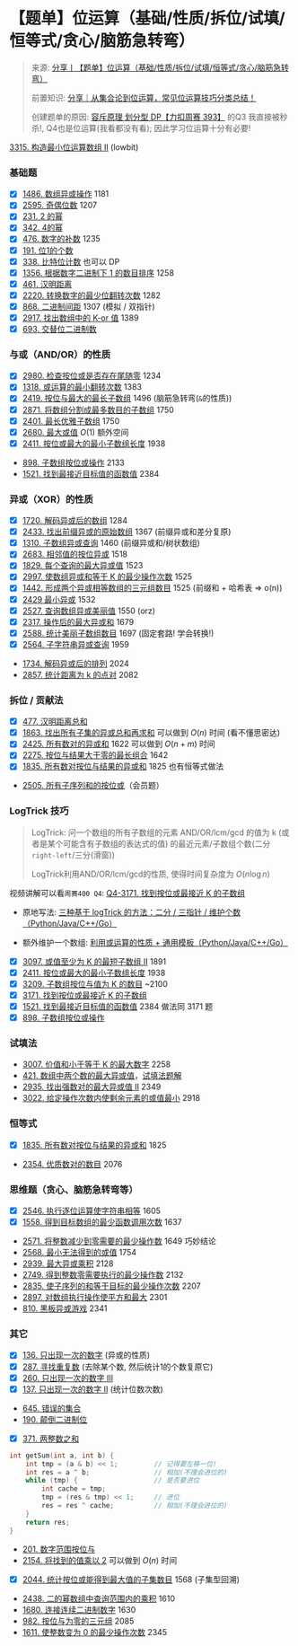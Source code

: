 # 【题单】位运算（基础/性质/拆位/试填/恒等式/贪心/脑筋急转弯）
> 来源: [分享丨【题单】位运算（基础/性质/拆位/试填/恒等式/贪心/脑筋急转弯）](https://leetcode.cn/circle/discuss/dHn9Vk/)
>
> 前置知识: [分享｜从集合论到位运算，常见位运算技巧分类总结！](https://leetcode.cn/circle/discuss/CaOJ45/)
>
> 创建题单的原因: [容斥原理 划分型 DP【力扣周赛 393】](https://www.bilibili.com/video/BV1dJ4m1V7hK/) 的Q3 我直接被秒杀!, Q4也是位运算(我看都没有看); 因此学习位运算十分有必要!

[3315. 构造最小位运算数组 II](https://blog.HXLoLi.com/blog/#/articles?articleId=21014 "##21014##") (lowbit)

### 基础题

- [x] [1486. 数组异或操作](../002-基础题/001-数组异或操作/index.md) 1181
- [x] [2595. 奇偶位数](../002-基础题/002-奇偶位数/index.md) 1207
- [x] [231. 2 的幂](../002-基础题/003-的幂/index.md)
- [x] [342. 4的幂](../002-基础题/003-的幂/index.md)
- [x] [476. 数字的补数](../002-基础题/004-数字的补数/index.md) 1235
- [x] [191. 位1的个数](../002-基础题/005-位的个数/index.md)
- [x] [338. 比特位计数](../002-基础题/006-比特位计数/index.md) 也可以 DP
- [x] [1356. 根据数字二进制下 1 的数目排序](https://leetcode.cn/problems/sort-integers-by-the-number-of-1-bits/) 1258
- [x] [461. 汉明距离](../002-基础题/007-汉明距离/index.md)
- [x] [2220. 转换数字的最少位翻转次数](https://leetcode.cn/problems/minimum-bit-flips-to-convert-number/) 1282
- [x] [868. 二进制间距](https://leetcode.cn/problems/binary-gap/) 1307 (模拟 / 双指针)
- [x] [2917. 找出数组中的 K-or 值](https://leetcode.cn/problems/find-the-k-or-of-an-array/) 1389
- [x] [693. 交替位二进制数](../002-基础题/008-交替位二进制数/index.md)

### 与或（AND/OR）的性质

- [x] [2980. 检查按位或是否存在尾随零](https://leetcode.cn/problems/check-if-bitwise-or-has-trailing-zeros/) 1234
- [x] [1318. 或运算的最小翻转次数](https://leetcode.cn/problems/minimum-flips-to-make-a-or-b-equal-to-c/) 1383
- [x] [2419. 按位与最大的最长子数组](https://leetcode.cn/problems/longest-subarray-with-maximum-bitwise-and/) 1496 (脑筋急转弯(`&`的性质))
- [x] [2871. 将数组分割成最多数目的子数组](../003-与或【AND、OR】的性质/001-将数组分割成最多数目的子数组/index.md) 1750
- [x] [2401. 最长优雅子数组](../003-与或【AND、OR】的性质/002-最长优雅子数组/index.md) 1750
- [x] [2680. 最大或值](../003-与或【AND、OR】的性质/003-最大或值/index.md) $O(1)$ 额外空间
- [x] [2411. 按位或最大的最小子数组长度](../003-与或【AND、OR】的性质/004-按位或最大的最小子数组长度/index.md) 1938
-   [898\. 子数组按位或操作](https://leetcode.cn/problems/bitwise-ors-of-subarrays/) 2133
-   [1521\. 找到最接近目标值的函数值](https://leetcode.cn/problems/find-a-value-of-a-mysterious-function-closest-to-target/) 2384

### 异或（XOR）的性质

- [x] [1720. 解码异或后的数组](https://leetcode.cn/problems/decode-xored-array/) 1284
- [x] [2433. 找出前缀异或的原始数组](https://leetcode.cn/problems/find-the-original-array-of-prefix-xor/) 1367 (前缀异或和差分复原)
- [x] [1310. 子数组异或查询](https://leetcode.cn/problems/xor-queries-of-a-subarray/) 1460 (前缀异或和/树状数组)
- [x] [2683. 相邻值的按位异或](../004-异或（XOR）的性质/001-相邻值的按位异或/index.md) 1518
- [x] [1829. 每个查询的最大异或值](../004-异或（XOR）的性质/002-每个查询的最大异或值/index.md) 1523
- [x] [2997. 使数组异或和等于 K 的最少操作次数](https://leetcode.cn/problems/minimum-number-of-operations-to-make-array-xor-equal-to-k/) 1525
- [x] [1442. 形成两个异或相等数组的三元组数目](../004-异或（XOR）的性质/003-形成两个异或相等数组的三元组数目/index.md) 1525 (前缀和 + 哈希表 => o(n))
- [x] [2429 最小异或](https://leetcode.cn/problems/minimize-xor/) 1532
- [x] [2527. 查询数组异或美丽值](../004-异或（XOR）的性质/004-查询数组异或美丽值/index.md) 1550 (orz)
- [x] [2317\. 操作后的最大异或和](https://leetcode.cn/problems/maximum-xor-after-operations/) 1679
- [x] [2588. 统计美丽子数组数目](../004-异或（XOR）的性质/005-统计美丽子数组数目/index.md) 1697 (固定套路! 学会转换!)
- [x] [2564. 子字符串异或查询](../004-异或（XOR）的性质/006-子字符串异或查询/index.md) 1959
-   [1734\. 解码异或后的排列](https://leetcode.cn/problems/decode-xored-permutation/) 2024
-   [2857\. 统计距离为 k 的点对](https://leetcode.cn/problems/count-pairs-of-points-with-distance-k/) 2082

### 拆位 / 贡献法

- [x] [477. 汉明距离总和](../005-拆位、贡献法/001-汉明距离总和/index.md)
- [x] [1863. 找出所有子集的异或总和再求和](../005-拆位、贡献法/002-找出所有子集的异或总和再求和/index.md) 可以做到 $O(n)$ 时间 (看不懂思密达)
- [x] [2425. 所有数对的异或和](../005-拆位、贡献法/003-所有数对的异或和/index.md) 1622 可以做到 $O(n+m)$ 时间
- [x] [2275. 按位与结果大于零的最长组合](../005-拆位、贡献法/004-按位与结果大于零的最长组合/index.md) 1642
- [x] [1835. 所有数对按位与结果的异或和](../005-拆位、贡献法/005-所有数对按位与结果的异或和/index.md) 1825 也有恒等式做法
-   [2505\. 所有子序列和的按位或](https://leetcode.cn/problems/bitwise-or-of-all-subsequence-sums/)（会员题）

### LogTrick 技巧

> LogTrick: 问一个数组的所有子数组的元素 AND/OR/lcm/gcd 的值为 k (或者是某个可能含有子数组的表达式的值) 的最近元素/子数组个数(二分`right-left`/三分(滑窗))
>
> LogTrick利用AND/OR/lcm/gcd的性质, 使得时间复杂度为 $O(n\log{n})$

视频讲解可以看`周赛400 Q4`: [Q4-3171. 找到按位或最接近 K 的子数组](../../../002-力扣周赛霊解/001-周赛/007-第400场周赛/004-Q4丶3171找到按位或最接近K的子数组/index.md)

- 原地写法: [三种基于 logTrick 的方法：二分 / 三指针 / 维护个数（Python/Java/C++/Go）](https://leetcode.cn/problems/number-of-subarrays-with-and-value-of-k/solutions/2833497/jian-ji-xie-fa-o1-kong-jian-pythonjavacg-u7fv/)

- 额外维护一个数组: [利用或运算的性质 + 通用模板（Python/Java/C++/Go）](https://leetcode.cn/problems/smallest-subarrays-with-maximum-bitwise-or/solutions/1830911/by-endlesscheng-zai1)

- [x] [3097. 或值至少为 K 的最短子数组 II](https://leetcode.cn/problems/shortest-subarray-with-or-at-least-k-ii/) 1891
- [x] [2411. 按位或最大的最小子数组长度](https://leetcode.cn/problems/smallest-subarrays-with-maximum-bitwise-or/) 1938
- [x] [3209. 子数组按位与值为 K 的数目](https://leetcode.cn/problems/number-of-subarrays-with-and-value-of-k/) ~2100
- [x] [3171. 找到按位或最接近 K 的子数组](https://leetcode.cn/problems/find-subarray-with-bitwise-or-closest-to-k/)
- [x] [1521. 找到最接近目标值的函数值](https://leetcode.cn/problems/find-a-value-of-a-mysterious-function-closest-to-target/) 2384 做法同 3171 题
- [x] [898. 子数组按位或操作](https://leetcode.cn/problems/bitwise-ors-of-subarrays/)

### 试填法

-   [3007\. 价值和小于等于 K 的最大数字](https://leetcode.cn/problems/maximum-number-that-sum-of-the-prices-is-less-than-or-equal-to-k/) 2258
-   [421\. 数组中两个数的最大异或值](https://leetcode.cn/problems/maximum-xor-of-two-numbers-in-an-array/)，[试填法题解](https://leetcode.cn/problems/maximum-xor-of-two-numbers-in-an-array/solution/tu-jie-jian-ji-gao-xiao-yi-tu-miao-dong-1427d/)
-   [2935\. 找出强数对的最大异或值 II](https://leetcode.cn/problems/maximum-strong-pair-xor-ii/) 2349
-   [3022\. 给定操作次数内使剩余元素的或值最小](https://leetcode.cn/problems/minimize-or-of-remaining-elements-using-operations/) 2918

### 恒等式

- [x] [1835. 所有数对按位与结果的异或和](../005-拆位、贡献法/005-所有数对按位与结果的异或和/index.md) 1825
-   [2354\. 优质数对的数目](https://leetcode.cn/problems/number-of-excellent-pairs/) 2076

### 思维题（贪心、脑筋急转弯等）

- [x] [2546\. 执行逐位运算使字符串相等](https://leetcode.cn/problems/apply-bitwise-operations-to-make-strings-equal/) 1605
- [x] [1558\. 得到目标数组的最少函数调用次数](https://leetcode.cn/problems/minimum-numbers-of-function-calls-to-make-target-array/) 1637
-   [2571\. 将整数减少到零需要的最少操作数](https://leetcode.cn/problems/minimum-operations-to-reduce-an-integer-to-0/) 1649 巧妙结论
-   [2568\. 最小无法得到的或值](https://leetcode.cn/problems/minimum-impossible-or/) 1754
-   [2939\. 最大异或乘积](https://leetcode.cn/problems/maximum-xor-product/) 2128
-   [2749\. 得到整数零需要执行的最少操作数](https://leetcode.cn/problems/minimum-operations-to-make-the-integer-zero/) 2132
-   [2835\. 使子序列的和等于目标的最少操作次数](https://leetcode.cn/problems/minimum-operations-to-form-subsequence-with-target-sum/) 2207
-   [2897\. 对数组执行操作使平方和最大](https://leetcode.cn/problems/apply-operations-on-array-to-maximize-sum-of-squares/) 2301
-   [810\. 黑板异或游戏](https://leetcode.cn/problems/chalkboard-xor-game/) 2341

### 其它

- [x] [136. 只出现一次的数字](https://leetcode.cn/problems/single-number/) (异或的性质)
- [x] [287. 寻找重复数](https://leetcode.cn/problems/find-the-duplicate-number/) (去除某个数, 然后统计1的个数复原它)
- [x] [260. 只出现一次的数字 III](../004-异或（XOR）的性质/008-只出现一次的数字III/index.md)
- [x] [137. 只出现一次的数字 II](../004-异或（XOR）的性质/007-只出现一次的数字II/index.md) (统计位数次数)
-   [645\. 错误的集合](https://leetcode.cn/problems/set-mismatch/)
-   [190\. 颠倒二进制位](https://leetcode.cn/problems/reverse-bits/)
- [x] [371. 两整数之和](https://leetcode.cn/problems/sum-of-two-integers/)
```C++
int getSum(int a, int b) {
    int tmp = (a & b) << 1;         // 记得要左移一位!
    int res = a ^ b;                // 相加(不理会进位的)
    while (tmp) {                   // 是否要进位
        int cache = tmp;
        tmp = (res & tmp) << 1;     // 进位
        res = res ^ cache;          // 相加(不理会进位的)
    }
    return res;
}
```
-   [201\. 数字范围按位与](https://leetcode.cn/problems/bitwise-and-of-numbers-range/)
-   [2154\. 将找到的值乘以 2](https://leetcode.cn/problems/keep-multiplying-found-values-by-two/) 可以做到 $O(n)$ 时间
- [x] [2044. 统计按位或能得到最大值的子集数目](https://leetcode.cn/problems/count-number-of-maximum-bitwise-or-subsets/) 1568 (子集型回溯)
-   [2438\. 二的幂数组中查询范围内的乘积](https://leetcode.cn/problems/range-product-queries-of-powers/) 1610
-   [1680\. 连接连续二进制数字](https://leetcode.cn/problems/concatenation-of-consecutive-binary-numbers/) 1630
-   [982\. 按位与为零的三元组](https://leetcode.cn/problems/triples-with-bitwise-and-equal-to-zero/) 2085
-   [1611\. 使整数变为 0 的最少操作次数](https://leetcode.cn/problems/minimum-one-bit-operations-to-make-integers-zero/) 2345